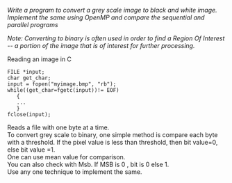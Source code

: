 *Write a program to convert a grey scale image to black and white image.*
<br>
*Implement the same using OpenMP and compare the sequential and parallel programs*<br>

_Note: Converting to binary is often used in order to find a Region Of Interest -- a portion of the image that is of interest for further processing._

Reading an image in C
```
FILE *input;
char get_char;
input = fopen("myimage.bmp", "rb");
while((get_char=fgetc(input))!= EOF)
   {
   ...
   }
fclose(input);
```
Reads a file with one byte at a time.
<br>
To convert grey scale to binary, one simple method is compare each byte with a threshold. If the pixel value is less than threshold, then bit value=0, else bit value =1.
<br>
One can use mean value for comparison.
<br>
You can also check with Msb. If MSB is 0 , bit is 0 else 1.
<br>
Use any one technique to implement the same.
